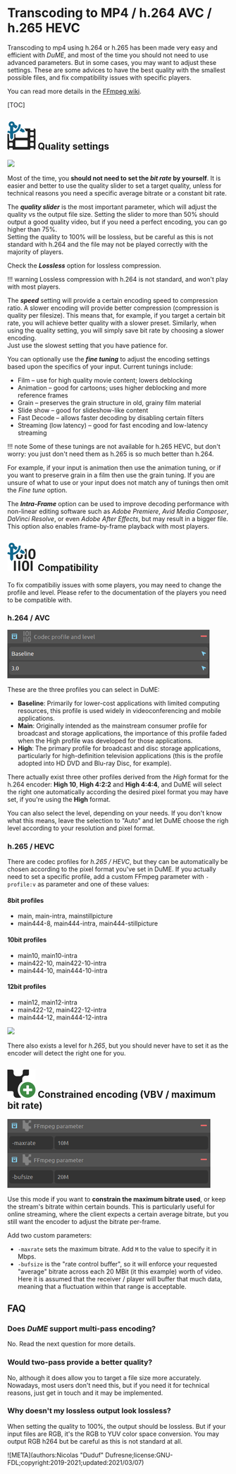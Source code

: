 # Transcoding to MP4 / h.264 AVC / h.265 HEVC

Transcoding to mp4 using h.264 or h.265 has been made very easy and efficient with *DuME*, and most of the time you should not need to use advanced parameters. But in some cases, you may want to adjust these settings. These are some advices to have the best quality with the smallest possible files, and fix compatibility issues with specific players.

You can read more details in the [FFmpeg wiki](https://trac.ffmpeg.org/wiki/Encode/H.264).

[TOC]

## ![](img/icons/set-video-quality_bd.svg) Quality settings

![](/img/captures/blocks/video_quality.png)

Most of the time, you **should not need to set the *bit rate* by yourself**. It is easier and better to use the quality slider to set a target quality, unless for technical reasons you need a specific average bitrate or a constant bit rate.

The ***quality slider*** is the most important parameter, which will adjust the quality vs the output file size. Setting the slider to more than 50% should output a good quality video, but if you need a perfect encoding, you can go higher than 75%.  
Setting the quality to 100% will be lossless, but be careful as this is not standard with h.264 and the file may not be played correctly with the majority of players.

Check the ***Lossless*** option for lossless compression.

!!! warning
    Lossless compression with h.264 is not standard, and won't play with most players.

The ***speed*** setting will provide a certain encoding speed to compression ratio. A slower encoding will provide better compression (compression is quality per filesize). This means that, for example, if you target a certain bit rate, you will achieve better quality with a slower preset. Similarly, when using the quality setting, you will simply save bit rate by choosing a slower encoding.  
Just use the slowest setting that you have patience for.

 You can optionally use the ***fine tuning*** to adjust the encoding settings based upon the specifics of your input. Current tunings include:

- Film – use for high quality movie content; lowers deblocking
- Animation – good for cartoons; uses higher deblocking and more reference frames
- Grain – preserves the grain structure in old, grainy film material
- Slide show – good for slideshow-like content
- Fast Decode – allows faster decoding by disabling certain filters
- Streaming (low latency) – good for fast encoding and low-latency streaming

!!! note
    Some of these tunings are not available for h.265 HEVC, but don't worry: you just don't need them as h.265 is so much better than h.264.

For example, if your input is animation then use the animation tuning, or if you want to preserve grain in a film then use the grain tuning. If you are unsure of what to use or your input does not match any of tunings then omit the *Fine tune* option.

The ***Intra-Frame*** option can be used to improve decoding performance with non-linear editing software such as *Adobe Premiere*, *Avid Media Composer*, *DaVinci Resolve*, or even *Adobe After Effects*, but may result in a bigger file. This option also enables frame-by-frame playback with most players.

## ![](img/icons/set-codec-settings_bd.svg) Compatibility

To fix compatibiliy issues with some players, you may need to change the profile and level. Please refer to the documentation of the players you need to be compatible with.

### h.264 / AVC

![](img/captures/blocks/video_profile_h264.png)

These are the three profiles you can select in DuME:

- **Baseline**: Primarily for lower-cost applications with limited computing resources, this profile is used widely in videoconferencing and mobile applications.
- **Main**: Originally intended as the mainstream consumer profile for broadcast and storage applications, the importance of this profile faded when the High profile was developed for those applications.
- **High**: The primary profile for broadcast and disc storage applications, particularly for high-definition television applications (this is the profile adopted into HD DVD and Blu-ray Disc, for example).

There actually exist three other profiles derived from the *High* format for the h.264 encoder: **High 10**, **High 4:2:2** and **High 4:4:4**, and DuME will select the right one automatically according the desired pixel format you may have set, if you're using the **High** format.

You can also select the level, depending on your needs. If you don't know what this means, leave the selection to "Auto" and let DuME choose the righ level according to your resolution and pixel format.

### h.265 / HEVC

There are codec profiles for *h.265 / HEVC*, but they can be automatically be chosen according to the pixel format you've set in DuME. If you actually need to set a specific profile, add a custom FFmpeg parameter with `-profile:v` as parameter and one of these values:

#### 8bit profiles

- main, main-intra, mainstillpicture
- main444-8, main444-intra, main444-stillpicture

#### 10bit profiles

- main10, main10-intra
- main422-10, main422-10-intra
- main444-10, main444-10-intra

#### 12bit profiles

- main12, main12-intra
- main422-12, main422-12-intra
- main444-12, main444-12-intra

![](/img/captures/blocks/ffmpeg_custom.png)

There also exists a level for *h.265*, but you should never have to set it as the encoder will detect the right one for you.

## ![](img/icons/add-property_bd.svg) Constrained encoding (VBV / maximum bit rate)

![](img/captures/blocks/constrained_bitrate.png)

Use this mode if you want to **constrain the maximum bitrate used**, or keep the stream's bitrate within certain bounds. This is particularly useful for online streaming, where the client expects a certain average bitrate, but you still want the encoder to adjust the bitrate per-frame.

Add two custom parameters:

- `-maxrate` sets the maximum bitrate. Add `M` to the value to specify it in Mbps.
- `-bufsize` is the "rate control buffer", so it will enforce your requested "average" bitrate across each 20 MBit (it this example) worth of video. Here it is assumed that the receiver / player will buffer that much data, meaning that a fluctuation within that range is acceptable. 

## FAQ

### Does *DuME* support multi-pass encoding?

No. Read the next question for more details.

### Would two-pass provide a better quality?

​No, although it does allow you to target a file size more accurately. Nowadays, most users don't need this, but if you need it for technical reasons, just get in touch and it may be implemented.

### Why doesn't my lossless output look lossless?

When setting the quality to 100%, the output should be lossless. But if your input files are RGB, it's the RGB to YUV color space conversion. You may output RGB h264 but be careful as this is not standard at all.

![META](authors:Nicolas "Duduf" Dufresne;license:GNU-FDL;copyright:2019-2021;updated:2021/03/07)